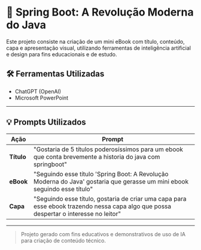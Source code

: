 # 📘 Spring Boot: A Revolução Moderna do Java

Este projeto consiste na criação de um mini eBook com título, conteúdo, capa e apresentação visual, utilizando ferramentas de inteligência artificial e design para fins educacionais e de estudo.

## 🛠️ Ferramentas Utilizadas

- ChatGPT (OpenAI)
- Microsoft PowerPoint

---

## 💡 Prompts Utilizados

| Ação         | Prompt                                                                 |
|--------------|------------------------------------------------------------------------|
| **Título**   | "Gostaria de 5 títulos poderosíssimos para um ebook que conta brevemente a historia do java com springboot" |
| **eBook**    | "Seguindo esse título 'Spring Boot: A Revolução Moderna do Java' gostaria que gerasse um mini ebook seguindo esse título" |
| **Capa**     | "Seguindo esse título, gostaria de criar uma capa para esse ebook trazendo nessa capa algo que possa despertar o interesse no leitor" |

---

> Projeto gerado com fins educativos e demonstrativos de uso de IA para criação de conteúdo técnico.
